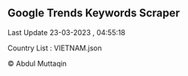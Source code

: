 

## Google Trends Keywords Scraper 
 
Last Update 23-03-2023 , 04:55:18

Country List :
VIETNAM.json



© Abdul Muttaqin 
